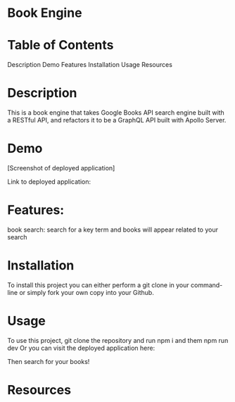# Book Engine

# Table of Contents

Description
Demo
Features
Installation
Usage
Resources

# Description

This is a book engine that takes Google Books API search engine built with a RESTful API, and refactors it to be a GraphQL API built with Apollo Server.

# Demo

[Screenshot of deployed application]

Link to deployed application:

# Features:

book search: search for a key term and books will appear related to your search

# Installation

To install this project you can either perform a git clone in your command-line or simply fork your own copy into your Github.

# Usage

To use this project, git clone the repository and run npm i and them npm run dev
Or you can visit the deployed application here:

Then search for your books!

# Resources
